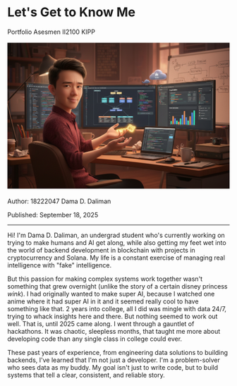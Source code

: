 # Let's Get to Know Me

Portfolio Asesmen II2100 KIPP

![dama intro pic](https://raw.githubusercontent.com/RunningPie/II2100_All-About-Me/refs/heads/main/all-about-me/docs/img/dama_intro_new.png)

Author: 18222047 Dama D. Daliman

Published: September 18, 2025

***

Hi! I'm Dama D. Daliman, an undergrad student who's currently working on trying to make humans and AI get along, while also getting my feet wet into the world of backend development in blockchain with projects in cryptocurrency and Solana. My life is a constant exercise of managing real intelligence with "fake" intelligence.

But this passion for making complex systems work together wasn't something that grew overnight (unlike the story of a certain disney princess *wink*). I had originally wanted to make super AI, because I watched one anime where it had super AI in it and it seemed really cool to have something like that. 2 years into college, all I did was mingle with data 24/7, trying to whack insights here and there. But nothing seemed to work out well. That is, until 2025 came along. I went through a gauntlet of hackathons. It was chaotic, sleepless months, that taught me more about developing code than any single class in college could ever.

These past years of experience, from engineering data solutions to building backends, I've learned that I'm not just a developer. I'm a problem-solver who sees data as my buddy. My goal isn't just to write code, but to build systems that tell a clear, consistent, and reliable story.